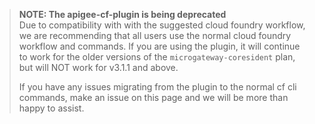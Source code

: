 > <b>NOTE: The apigee-cf-plugin is being deprecated</b><br/>
> Due to compatibility with with the suggested cloud foundry workflow, we are
> recommending that all users use the normal cloud foundry workflow and commands.
> If you are using the plugin, it will continue to work for the older versions of the `microgateway-coresident` plan,
> but will NOT work for v3.1.1 and above.
>
> If you have any issues migrating from the plugin to the normal cf cli commands, make an issue
> on this page and we will be more than happy to assist.